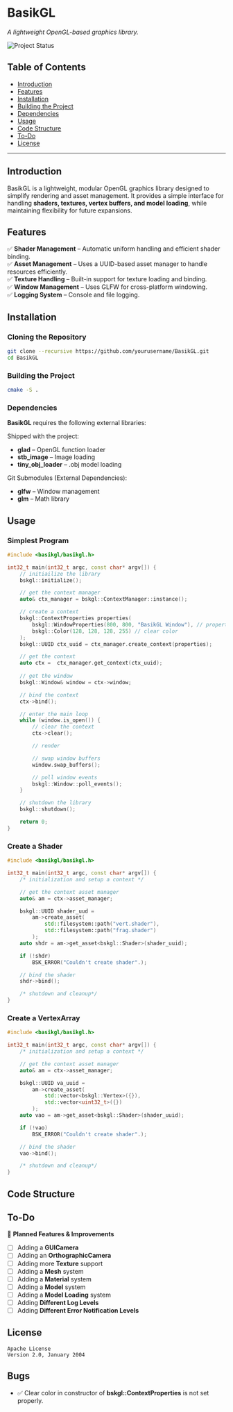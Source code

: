 # **BasikGL**  
*A lightweight OpenGL-based graphics library.*

![Project Status](https://img.shields.io/badge/Status-In_Development-yellow)  

## **Table of Contents**
- [Introduction](#introduction)
- [Features](#features)
- [Installation](#installation)
- [Building the Project](#building-the-project)
- [Dependencies](#dependencies)
- [Usage](#usage)
- [Code Structure](#code-structure)
- [To-Do](#to-do)
- [License](#license)

---

## **Introduction**
BasikGL is a lightweight, modular OpenGL graphics library designed to simplify rendering and asset management. It provides a simple interface for handling **shaders, textures, vertex buffers, and model loading**, while maintaining flexibility for future expansions.

## **Features**
✅ **Shader Management** – Automatic uniform handling and efficient shader binding.  
✅ **Asset Management** – Uses a UUID-based asset manager to handle resources efficiently.  
✅ **Texture Handling** – Built-in support for texture loading and binding.  
✅ **Window Management** – Uses GLFW for cross-platform windowing.  
✅ **Logging System** – Console and file logging.  
<!-- ✅ **Model Loading** – Supports `.obj` and `.gltf` (future support planned).   -->

## **Installation**
### **Cloning the Repository**
```sh
git clone --recursive https://github.com/yourusername/BasikGL.git
cd BasikGL
```

### **Building the Project**
```sh
cmake -S .
```

### **Dependencies**
**BasikGL** requires the following external libraries:

Shipped with the project:

* **glad** – OpenGL function loader
* **stb_image** – Image loading
* **tiny_obj_loader** – .obj model loading

Git Submodules (External Dependencies):
* **glfw** – Window management
* **glm** – Math library

## **Usage**
### **Simplest Program**
```cpp
#include <basikgl/basikgl.h>

int32_t main(int32_t argc, const char* argv[]) {
    // initiailize the library
    bskgl::initialize();

    // get the context manager
    auto& ctx_manager = bskgl::ContextManager::instance();

    // create a context
    bskgl::ContextProperties properties(
        bskgl::WindowProperties(800, 800, "BasikGL Window"), // properties for context window
        bskgl::Color(128, 128, 128, 255) // clear color
    );
    bskgl::UUID ctx_uuid = ctx_manager.create_context(properties);

    // get the context
    auto ctx =  ctx_manager.get_context(ctx_uuid);
    
    // get the window
    bskgl::Window& window = ctx->window;

    // bind the context
    ctx->bind();

    // enter the main loop
    while (window.is_open()) {
        // clear the context
        ctx->clear();

        // render

        // swap window buffers
        window.swap_buffers();

        // poll window events
        bskgl::Window::poll_events();
    }

    // shutdown the library
    bskgl::shutdown();

    return 0;
}
```

### **Create a Shader**
```cpp
#include <basikgl/basikgl.h>

int32_t main(int32_t argc, const char* argv[]) {
    /* initialization and setup a context */

    // get the context asset manager
    auto& am = ctx->asset_manager;

    bskgl::UUID shader_uud = 
        am->create_asset(
            std::filesystem::path("vert.shader"),
            std::filesystem::path("frag.shader")
        );
    auto shdr = am->get_asset<bskgl::Shader>(shader_uuid);

    if (!shdr)
        BSK_ERROR("Couldn't create shader".);

    // bind the shader
    shdr->bind();

    /* shutdown and cleanup*/
}
```

### **Create a VertexArray**
```cpp
#include <basikgl/basikgl.h>

int32_t main(int32_t argc, const char* argv[]) {
    /* initialization and setup a context */

    // get the context asset manager
    auto& am = ctx->asset_manager;

    bskgl::UUID va_uuid = 
        am->create_asset(
            std::vector<bskgl::Vertex>({}),
            std::vector<uint32_t>({})
        );
    auto vao = am->get_asset<bskgl::Shader>(shader_uuid);

    if (!vao)
        BSK_ERROR("Couldn't create shader".);

    // bind the shader
    vao->bind();

    /* shutdown and cleanup*/
}
```

## **Code Structure**

## **To-Do**
📌 **Planned Features & Improvements**
- [ ] Adding a **GUICamera**
- [ ] Adding an **OrthographicCamera**
- [ ] Adding more **Texture** support
- [ ] Adding a **Mesh** system
- [ ] Adding a **Material** system
- [ ] Adding a **Model** system
- [ ] Adding a **Model Loading** system
- [ ] Adding **Different Log Levels**
- [ ] Adding **Different Error Notification Levels**

## **License**
```
Apache License
Version 2.0, January 2004
```

## **Bugs**
- ✅ Clear color in constructor of **bskgl::ContextProperties** is not set properly.